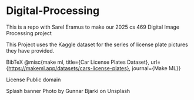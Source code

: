 # Digital-Processing
This is a repo with Sarel Eramus to make our 2025 cs 469 Digital Image Processing project

This Project uses the Kaggle dataset for the series of license plate pictures they have provided.

BibTeX
@misc{make ml,
title={Car License Plates Dataset},
url={https://makeml.app/datasets/cars-license-plates},
journal={Make ML}}

License
Public domain

Splash banner
Photo by Gunnar Bjarki on Unsplash